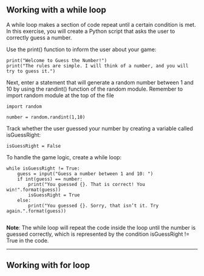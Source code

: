 ## Working with a while loop
A while loop makes a section of code repeat until a certain condition is met. 
In this exercise, you will create a Python script that asks the user to correctly guess a number.

Use the print() function to inform the user about your game:

```
print("Welcome to Guess the Number!")
print("The rules are simple. I will think of a number, and you will try to guess it.")

```

Next, enter a statement that will generate a random number between 1 and 10 by using the randint() function of the random module.
Remember to import random module at the top of the file

```
import random

```

```
number = random.randint(1,10)

```
Track whether the user guessed your number by creating a variable called isGuessRight:

```
isGuessRight = False

```

To handle the game logic, create a while loop:

```
while isGuessRight != True:
    guess = input("Guess a number between 1 and 10: ")
    if int(guess) == number:
        print("You guessed {}. That is correct! You win!".format(guess))
        isGuessRight = True
    else:
        print("You guessed {}. Sorry, that isn’t it. Try again.".format(guess))


```
**Note**: The while loop will repeat the code inside the loop until the number is guessed correctly, which is represented by the condition isGuessRight != True in the code. 

---

## Working with for loop

